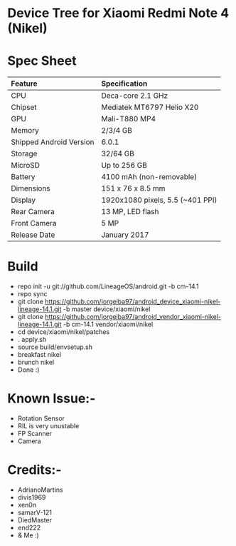 # Device Tree for Xiaomi Redmi Note 4 (Nikel)

# Spec Sheet

| Feature                 | Specification                     |
| :---------------------- | :-------------------------------- |
| CPU                     | Deca-core 2.1 GHz                 |
| Chipset                 | Mediatek MT6797 Helio X20         |
| GPU                     | Mali-T880 MP4                     |
| Memory                  | 2/3/4 GB                          |
| Shipped Android Version | 6.0.1                             |
| Storage                 | 32/64 GB                          |
| MicroSD                 | Up to 256 GB                      |
| Battery                 | 4100 mAh (non-removable)          |
| Dimensions              | 151 x 76 x 8.5 mm                 |
| Display                 | 1920x1080 pixels, 5.5 (~401 PPI)  |
| Rear Camera             | 13 MP, LED flash                  |
| Front Camera            | 5 MP                              |
| Release Date            | January 2017                      |


   # Build
   * repo init -u git://github.com/LineageOS/android.git -b cm-14.1
   * repo sync
   * git clone https://github.com/jorgeiba97/android_device_xiaomi-nikel-lineage-14.1.git -b master device/xiaomi/nikel
   * git clone https://github.com/jorgeiba97/android_vendor_xiaomi-nikel-lineage-14.1.git -b cm-14.1 vendor/xiaomi/nikel
   * cd device/xiaomi/nikel/patches
   * . apply.sh
   * source build/envsetup.sh
   * breakfast nikel
   * brunch nikel
   * Done :)
   
   # Known Issue:-
   * Rotation Sensor
   * RIL is very unustable
   * FP Scanner
   * Camera
   
   # Credits:-
   * AdrianoMartins
   * divis1969
   * xen0n
   * samarV-121
   * DiedMaster
   * end222
   * & Me :)

